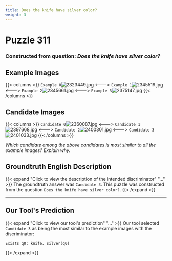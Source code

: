 ```yaml
---
title: Does the knife have silver color?
weight: 3
---
```


# Puzzle 311
### Constructed from question: _Does the knife have silver color?_


## Example Images
{{< columns >}}
`Example 0`![2323449.jpg](/gqa_images/2323449.jpg)
<--->
`Example 1`![2345519.jpg](/gqa_images/2345519.jpg)
<--->
`Example 2`![2345661.jpg](/gqa_images/2345661.jpg)
<--->
`Example 3`![2375147.jpg](/gqa_images/2375147.jpg)
{{< /columns >}}

## Candidate Images
{{< columns >}}
`Candidate 0`![2360087.jpg](/gqa_images/2360087.jpg)
<--->
`Candidate 1`![2397668.jpg](/gqa_images/2397668.jpg)
<--->
`Candidate 2`![2400301.jpg](/gqa_images/2400301.jpg)
<--->
`Candidate 3`![2401033.jpg](/gqa_images/2401033.jpg)
{{< /columns >}}

*Which candidate among the above candidates is most similar to all the example images? Explain why.*

## Groundtruth English Description

{{< expand "Click to view the description of the intended discriminator" "..." >}}
The groundtruth answer was `Candidate 3`. This puzzle was constructed from the question `Does the knife have silver color?`.
{{< /expand >}}

---

## Our Tool's Prediction

{{< expand "Click to view our tool's prediction" "..." >}}
Our tool selected `Candidate 3` as being the most similar to the example images with the discriminator:
```plaintext
Exists q0: knife. silver(q0)
```
{{< /expand >}}
